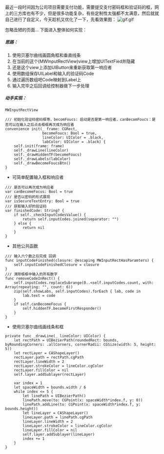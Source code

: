 最近一段时间因为公司项目需要支付功能，需要提交支付密码框和验证码的框，网上的三方库也有不少，但是很多功能复杂，有些定制性太强都不太满意，然后就就自己进行了自定义，今天趁机又优化了一下，先看效果图：
![gif.gif](https://upload-images.jianshu.io/upload_images/1786359-739abe70d86a9c1e.gif?imageMogr2/auto-orient/strip)

忽略丑陋的页面...
下面进入整体如何实现：
##### 思路：
1. 使用贝塞尔曲线画圆角框和垂直线条
2. 在当前的这个(MWInputRectView)view上增加UITextFied并隐藏
3. 还是这个view上添加UIButton来重新获取第一响应者
4. 使用数组保存UILabel和输入的验证码Code
5. 通过遍历数组吧Code映射到Label上
6. 输入完毕之后回调给控制器做下一步处理
##### 动手实现：
`MWInputRectView`
```
/// 初始化验证码密码框等，becomFoucs: 启动是否是第一响应者，canBecomFoucs：是否可以在输入之后点击框框再次成为响应者
convenience init(_ frame: CGRect,
                 becomeFoucs: Bool = true,
                 lineColor: UIColor = .black,
                 labColor: UIColor = .black) {
    self.init(frame: frame)
    self._drawLine(lineColor)
    self._drawHiddenTF(becomeFoucs)
    self._drawLabels(labColor)
    self._drawBecomeFoucsBtn()
}
```
- 可简单配置输入框和响应者
```
/// 是否可以再次成为响应者
var canBecomeFocus: Bool = true
/// 是否以密码的形式展现
var isSecureTextEntry: Bool = true
/// 获取输入好的验证码
var finishedCode: String? {
    if self._checkInputCodesValue() {
        return self.inputCodes.joined(separator: "")
    } else {
        return nil
    }
}
```
- 其他公共函数
```
/// 输入六个数之后完成 回调
func inputCodeFinished(closure: @escaping MWInputRectHasParamters) {
    self.inputCodeFinishedClosure = closure
}
/// 清除框框中输入的所有数字
func removeCodeInRect() {
    self.inputCodes.replaceSubrange(0..<self.inputCodes.count, with: Array(repeating: "", count: 6))
    zip(self.showLabs, self.inputCodes).forEach { lab, code in
        lab.text = code
    }
    if self.canBecomeFocus {
        self.hiddenTF.becomeFirstResponder()
    }
}
```
- 使用贝塞尔曲线画线条和框
```
private func _drawLine(_ lineColor: UIColor) {
    let rectPath = UIBezierPath(roundedRect: bounds, byRoundingCorners: .allCorners, cornerRadii: CGSize(width: 5, height: 5))
    let rectLayer = CAShapeLayer()
    rectLayer.path = rectPath.cgPath
    rectLayer.lineWidth = 2
    rectLayer.strokeColor = lineColor.cgColor
    rectLayer.fillColor = nil
    self.layer.addSublayer(rectLayer)
    
    var index = 1
    let spaceWidth = bounds.width / 6
    while index <= 5 {
        let linePath = UIBezierPath()
        linePath.move(to: CGPoint(x: spaceWidth*index.f, y: 0))
        linePath.addLine(to: CGPoint(x: spaceWidth*index.f, y: bounds.height))
        let lineLayer = CAShapeLayer()
        lineLayer.path = linePath.cgPath
        lineLayer.lineWidth = 2
        lineLayer.strokeColor = lineColor.cgColor
        lineLayer.fillColor = nil
        self.layer.addSublayer(lineLayer)
        index += 1
    }
}
```
